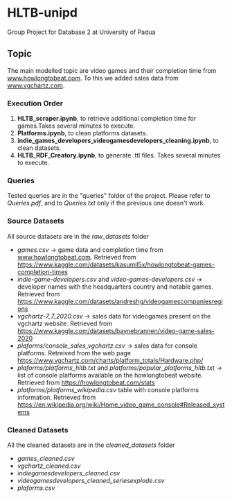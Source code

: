 # HLTB-unipd
Group Project for Database 2 at University of Padua 

## Topic
The main modelled topic are video games and their completion time from www.howlongtobeat.com. To this we added sales data from www.vgchartz.com.

### Execution Order

1. **HLTB_scraper.ipynb**, to retrieve additional completion time for games.Takes several minutes to execute.
2. **Platforms.ipynb**, to clean platforms datasets.
3. **indie_games_developers_videogamesdevelopers_cleaning.ipynb**, to clean datasets.
4. **HLTB_RDF_Creatory.ipynb**, to generate .ttl files. Takes several minutes to execute.

### Queries 
Tested queries are in the "queries" folder of the project. Please refer to *Queries.pdf*, and to *Queries.txt* only if the previous one doesn't work. 


### Source Datasets
All source datasets are in the *raw_datasets* folder


- *games.csv* &rarr; game data and completion time from www.howlongtobeat.com. Retrieved from https://www.kaggle.com/datasets/kasumil5x/howlongtobeat-games-completion-times
- *indie-game-developers.csv* and *video-games-developers.csv* &rarr; developer names with the headquarters country and notable games. Retrieved
  from https://www.kaggle.com/datasets/andreshg/videogamescompaniesregions
- *vgchartz-7_7_2020.csv* &rarr; sales data for videogames present on the vgchartz website. Retrieved from https://www.kaggle.com/datasets/baynebrannen/video-game-sales-2020
- *plaforms/console_sales_vgchartz.csv* &rarr; sales data for console platforms. Retreived from the web page  https://www.vgchartz.com/charts/platform_totals/Hardware.php/
- *plaforms/platforms_hltb.txt* and *platforms/popular_platforms_hltb.txt* &rarr; list of console platforms available on the howlongtobeat website. Retrieved from https://howlongtobeat.com/stats 
- *platforms/platforms_wikipedia.csv* table with console platforms information. Retrieved from https://en.wikipedia.org/wiki/Home_video_game_console#Released_systems

### Cleaned Datasets
All the cleaned datasets are in the *cleaned_datasets* folder

- *games_cleaned.csv*
- *vgchartz_cleaned.csv*
- *indiegamesdevelopers_cleaned.csv*
- *videogamesdevelopers_cleaned_seriesexplode.csv*
- *plaforms.csv*

